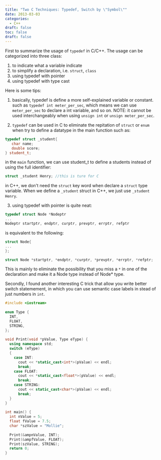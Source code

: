 ```yaml
---
title: "Two C Techniques: Typedef, Switch by \"Symbol\""
date: 2013-03-03 
categories:
  - C++
draft: false
toc: false
draft: false
---
```


First to summarize the usage of `typedef` in C/C++. The usage can be categorized into three class:

1. to indicate what a variable indicate
2. to simplify a declaration, i.e. `struct`, `class`
3. using typedef with pointer
4. using typedef with type cast

Here is some tips:

1. basically, typedef is define a more self-explained variable or constant. such as `typedef int meter_per_sec`, which means we can use `meter_per_sec` to declare a int variable, and so on. NOTE: it cannot be used interchangeably when using `unsign int` or `unsign meter_per_sec`.

2. `typedef` can be used in C to eliminate the repitation of `struct` or `enum` when try to define a datatype in the main function such as:

```c++
typedef struct _student{
   char name;
   double score;
} student_t;
```

in the `main` function, we can use student_t to define a students instead of using the full identifier: 

```c
struct _student Henry; //this is ture for C
```

in C++, we don't need the `struct` key word when declare a `struct` type variable. When we define a `_student` struct in C++, we just use `_student Henry`.

3. using typedef with pointer is quite neat:

```c++
typedef struct Node *Nodeptr
...
Nodeptr startptr, endptr, curptr, prevptr, errptr, refptr
```

is equivalent to the following:

```c++
struct Node{
...
};

struct Node *startptr, *endptr, *curptr, *prevptr, *errptr, *refptr;
```

This is mainly to eliminate the possibility that you miss a `*` in one of the declaration and make it a Node type instead of Node* type.

Secondly, I found another interesting C trick that allow you write better switch statemement, in which you can use semantic case labels in stead of just numbers in `int`.

```c++
#include <iostream>
 
enum Type {
  INT,
  FLOAT,
  STRING,
};
 
void Print(void *pValue, Type eType) {
  using namespace std;
  switch (eType)
  {
    case INT:
      cout << *static_cast<int*>(pValue) << endl;
      break;
    case FLOAT:
      cout << *static_cast<float*>(pValue) << endl;
      break;
    case STRING:
      cout << static_cast<char*>(pValue) << endl;
      break;
  }
}
 
int main() {
  int nValue = 5;
  float fValue = 7.5;
  char *szValue = "Mollie";
 
  Print(&ampnValue, INT);
  Print(&ampfValue, FLOAT);
  Print(szValue, STRING);
  return 0;
}
```